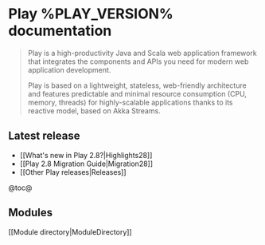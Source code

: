 <!--- Copyright (C) Lightbend Inc. <https://www.lightbend.com> -->
# Play %PLAY_VERSION% documentation

> Play is a high-productivity Java and Scala web application framework that integrates the components and APIs you need for modern web application development. 
>
> Play is based on a lightweight, stateless, web-friendly architecture and features predictable and minimal resource consumption (CPU, memory, threads) for highly-scalable applications thanks to its reactive model, based on Akka Streams.

## Latest release

- [[What's new in Play 2.8?|Highlights28]]
- [[Play 2.8 Migration Guide|Migration28]]
- [[Other Play releases|Releases]]


@toc@

## Modules

[[Module directory|ModuleDirectory]]
